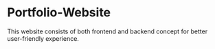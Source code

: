 # Portfolio-Website
This website consists of both frontend and backend concept for better user-friendly experience.
